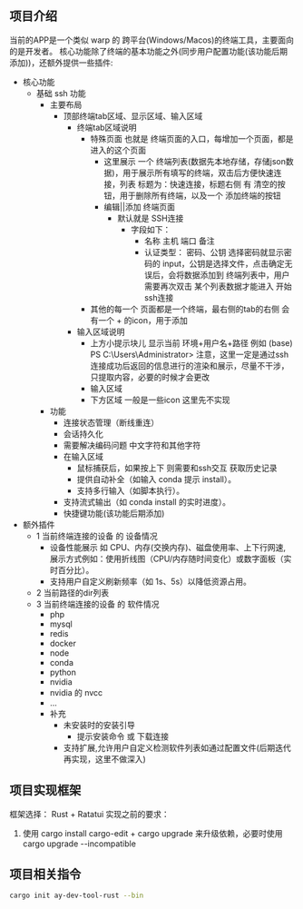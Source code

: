 
## 项目介绍

当前的APP是一个类似 warp 的 跨平台(Windows/Macos)的终端工具，主要面向的是开发者。
核心功能除了终端的基本功能之外(同步用户配置功能(该功能后期添加))，还额外提供一些插件:

- 核心功能
  - 基础 ssh 功能
    - 主要布局
      - 顶部终端tab区域、显示区域、输入区域
        - 终端tab区域说明
          - 特殊页面 也就是 终端页面的入口，每增加一个页面，都是进入的这个页面
            - 这里展示 一个 终端列表(数据先本地存储，存储json数据)，用于展示所有填写的终端，双击后方便快速连接，列表 标题为：快速连接，标题右侧 有 清空的按钮，用于删除所有终端，以及一个 添加终端的按钮
            - 编辑||添加 终端页面
              - 默认就是 SSH连接
                - 字段如下：
                  - 名称 主机 端口 备注
                  - 认证类型： 密码、公钥 选择密码就显示密码的 input，公钥是选择文件，点击确定无误后，会将数据添加到 终端列表中，用户需要再次双击 某个列表数据才能进入 开始ssh连接
          - 其他的每一个 页面都是一个终端，最右侧的tab的右侧 会有一个 + 的icon，用于添加
        - 输入区域说明
          - 上方小提示块儿 显示当前 环境+用户名+路径 例如 (base) PS C:\Users\Administrator> 注意，这里一定是通过ssh连接成功后返回的信息进行的渲染和展示，尽量不干涉，只提取内容，必要的时候才会更改
          - 输入区域
          - 下方区域 一般是一些icon 这里先不实现
    - 功能
      - 连接状态管理（断线重连）
      - 会话持久化
      - 需要解决编码问题 中文字符和其他字符
      - 在输入区域
        - 鼠标捕获后，如果按上下 则需要和ssh交互 获取历史记录
        - 提供自动补全（如输入 conda 提示 install）。
        - 支持多行输入（如脚本执行）。
      - 支持流式输出（如 conda install 的实时进度）。
      - 快捷键功能(该功能后期添加)
- 额外插件
  - 1 当前终端连接的设备 的 设备情况
    - 设备性能展示 如 CPU、内存(交换内存)、磁盘使用率、上下行网速, 展示方式例如：使用折线图（CPU/内存随时间变化）或数字面板（实时百分比）。
    - 支持用户自定义刷新频率（如 1s、5s）以降低资源占用。
  - 2 当前路径的dir列表
  - 3 当前终端连接的设备 的 软件情况
    - php
    - mysql
    - redis
    - docker
    - node
    - conda
    - python
    - nvidia
    - nvidia 的 nvcc
    - ...
    - 补充
      - 未安装时的安装引导
        - 提示安装命令 或 下载连接
      - 支持扩展,允许用户自定义检测软件列表如通过配置文件(后期迭代再实现，这里不做深入)

## 项目实现框架

框架选择： Rust + Ratatui
实现之前的要求：

1. 使用 cargo install cargo-edit + cargo upgrade 来升级依赖，必要时使用 cargo upgrade --incompatible

## 项目相关指令

~~~sh
cargo init ay-dev-tool-rust --bin
~~~
